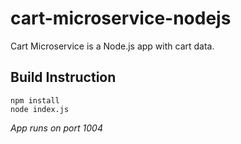 # cart-microservice-nodejs
Cart Microservice is a Node.js app with cart data.


## Build Instruction
```
npm install
node index.js

```
*App runs on port 1004*
##

